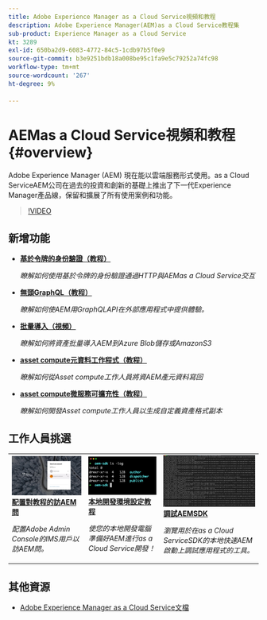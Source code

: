 ```yaml
---
title: Adobe Experience Manager as a Cloud Service視頻和教程
description: Adobe Experience Manager(AEM)as a Cloud Service教程集
sub-product: Experience Manager as a Cloud Service
kt: 3289
exl-id: 650ba2d9-6083-4772-84c5-1cdb97b5f0e9
source-git-commit: b3e9251bdb18a008be95c1fa9e5c79252a74fc98
workflow-type: tm+mt
source-wordcount: '267'
ht-degree: 9%

---
```


# AEMas a Cloud Service視頻和教程 {#overview}

Adobe Experience Manager (AEM) 現在能以雲端服務形式使用。as a Cloud ServiceAEM公司在過去的投資和創新的基礎上推出了下一代Experience Manager產品線，保留和擴展了所有使用案例和功能。

>[!VIDEO](https://video.tv.adobe.com/v/31085?quality=12&learn=on)

<div id="whats-new-section">

## 新增功能

* **[基於令牌的身份驗證（教程）](https://experienceleague.adobe.com/docs/experience-manager-learn/getting-started-with-aem-headless/authentication/overview.html)**

   *瞭解如何使用基於令牌的身份驗證通過HTTP與AEMas a Cloud Service交互*

* **[無頭GraphQL（教程）](https://experienceleague.adobe.com/docs/experience-manager-learn/getting-started-with-aem-headless/graphql/overview.html)**

   *瞭解如何使AEM用GraphQLAPI在外部應用程式中提供體驗。*

* **[批量導入（視頻）](./migration/bulk-import.md)**

   *瞭解如何將資產批量導入AEM到Azure Blob儲存或AmazonS3*

* **[asset compute元資料工作程式（教程）](./asset-compute/advanced/metadata.md)**

   *瞭解如何從Asset compute工作人員將資AEM產元資料寫回*

* **[asset compute微服務可擴充性（教程）](./asset-compute/overview.md)**

   *瞭解如何開發Asset compute工作人員以生成自定義資產格式副本*

</div>

<div id="recs-overview-body-1"></div>
<div id="recs-overview-body-2"></div>
<div id="recs-overview-body-3"></div>
<div id="recs-overview-body-4"></div>
<div id="recs-overview-body-5"></div>
<div id="recs-overview-body-6"></div>

<div id="staff-picks-section">

## 工作人員挑選

<table>
   <td>
      <a href="./accessing/overview.md">
      <img alt="設定存取權限至 AEM as a Cloud Service" src="./assets/overview/staff-pick__accessing.png"/>
      </a>
      <div>
         <a href="./accessing/overview.md">
         <strong>配置對教程的訪AEM問</strong>
         </a>
      </div>
      <p>
         <em>配置Adobe Admin Console的IMS用戶以訪AEM問。</em>
      <p>
   </td>   
   <td>
      <a href="./local-development-environment/overview.md">
      <img alt="本地開發環境設定教程" src="./assets/overview/staff-pick__local-development-environment-set-up.png"/>
      </a>
      <div>
         <a href="./local-development-environment/overview.md">
         <strong>本地開發環境設定教程</strong>
         </a>
      </div>
      <p>
         <em>使您的本地開發電腦準備好AEM進行as a Cloud Service開發！</em>
      <p>
   </td>   
   <td>
      <a href="./debugging/aem-sdk-local-quickstart/overview.md">
      <img alt="調試AEMSDK的本地快速啟動" src="./assets/overview/staff-pick__debugging.png"/>
      </a>
      <div>
         <a href="./debugging/aem-sdk-local-quickstart/overview.md">
         <strong>調試AEMSDK</strong>
         </a>
      </div>
      <p>
         <em>瀏覽用於在as a Cloud ServiceSDK的本地快速AEM啟動上調試應用程式的工具。</em>
      <p>
   </td>
</table>

</div>

## 其他資源

* [Adobe Experience Manager as a Cloud Service文檔](https://experienceleague.adobe.com/docs/experience-manager-cloud-service/landing/home.html)
